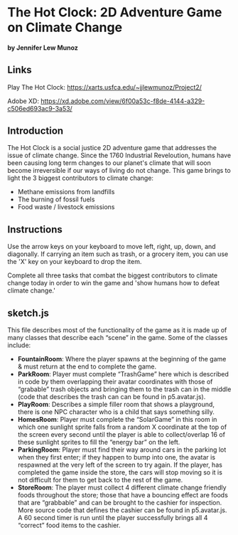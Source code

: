 # The Hot Clock: 2D Adventure Game on Climate Change
#### by Jennifer Lew Munoz

## Links
Play The Hot Clock: https://xarts.usfca.edu/~jjlewmunoz/Project2/

Adobe XD: https://xd.adobe.com/view/6f00a53c-f8de-4144-a329-c506ed693ac9-3a53/



## Introduction 
The Hot Clock is a social justice 2D adventure game that addresses the issue of climate change. Since the 1760 Industrial Reveloution, humans have been causing long term changes to our planet's climate that will soon become irreversible if our ways of living do not change. This game brings to light the 3 biggest contributors to climate change:

- Methane emissions from landfills
- The burning of fossil fuels
- Food waste / livestock emissions


## Instructions

Use the arrow keys on your keyboard to move left, right, up, down, and diagonally. If carrying an item such as trash, or a grocery item, you can use the 'X' key on your keyboard to drop the item.

Complete all three tasks that combat the biggest contributors to climate change today in order to win the game and 'show humans how to defeat climate change.'



## sketch.js
This file describes most of the functionality of the game as it is made up of many classes that describe each “scene” in the game. Some of the classes include:

- **FountainRoom**: Where the player spawns at the beginning of the game & must return at the end to complete the game.
- **ParkRoom**: Player must complete “TrashGame” here which is described in code by them overlapping their avatar coordinates with those of “grabable” trash objects and bringing them to the trash can in the middle (code that describes the trash can can be found in p5.avatar.js).
- **PlayRoom**: Describes a simple filler room that shows a playground, there is one NPC character who is a child that says something silly.
- **HomesRoom**: Player must complete the “SolarGame” in this room in which one sunlight sprite falls from a random X coordinate at the top of the screen every second until the player is able to collect/overlap 16 of these sunlight sprites to fill the “energy bar” on the left.
- **ParkingRoom**: Player must find their way around cars in the parking lot when they first enter; if they happen to bump into one, the avatar is respawned at the very left of the screen to try again. If the player, has completed the game inside the store, the cars will stop moving so it is not difficult for them to get back to the rest of the game.
- **StoreRoom**: The player must collect 4 different climate change friendly foods throughout the store; those that have a bouncing effect are foods that are “grabbable” and can be brought to the cashier for inspection. More source code that defines the cashier can be found in p5.avatar.js. A 60 second timer is run until the player successfully brings all 4 “correct” food items to the cashier.
